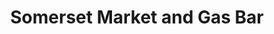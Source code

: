 ---
title: "Somerset Market and Gas Bar"
url: /somerset/somerset-market-and-gas-bar/
shop: convenience
---